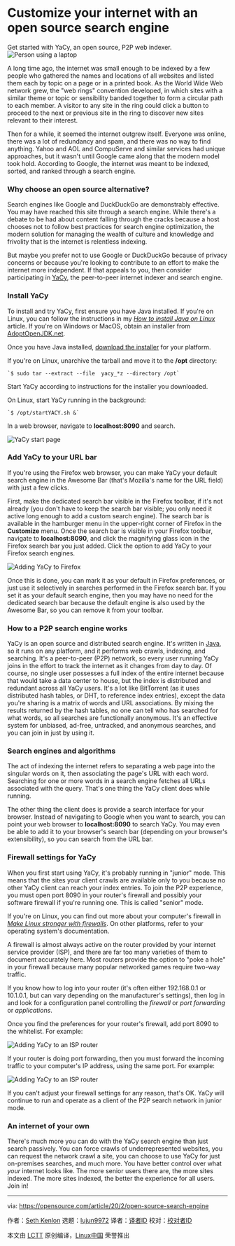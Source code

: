 [#]: collector: (lujun9972)
[#]: translator: ( )
[#]: reviewer: ( )
[#]: publisher: ( )
[#]: url: ( )
[#]: subject: (Customize your internet with an open source search engine)
[#]: via: (https://opensource.com/article/20/2/open-source-search-engine)
[#]: author: (Seth Kenlon https://opensource.com/users/seth)

Customize your internet with an open source search engine
======
Get started with YaCy, an open source, P2P web indexer.
![Person using a laptop][1]

A long time ago, the internet was small enough to be indexed by a few people who gathered the names and locations of all websites and listed them each by topic on a page or in a printed book. As the World Wide Web network grew, the "web rings" convention developed, in which sites with a similar theme or topic or sensibility banded together to form a circular path to each member. A visitor to any site in the ring could click a button to proceed to the next or previous site in the ring to discover new sites relevant to their interest.

Then for a while, it seemed the internet outgrew itself. Everyone was online, there was a lot of redundancy and spam, and there was no way to find anything. Yahoo and AOL and CompuServe and similar services had unique approaches, but it wasn't until Google came along that the modern model took hold. According to Google, the internet was meant to be indexed, sorted, and ranked through a search engine.

### Why choose an open source alternative?

Search engines like Google and DuckDuckGo are demonstrably effective. You may have reached this site through a search engine. While there's a debate to be had about content falling through the cracks because a host chooses not to follow best practices for search engine optimization, the modern solution for managing the wealth of culture and knowledge and frivolity that is the internet is relentless indexing.

But maybe you prefer not to use Google or DuckDuckGo because of privacy concerns or because you're looking to contribute to an effort to make the internet more independent. If that appeals to you, then consider participating in [YaCy][2], the peer-to-peer internet indexer and search engine.

### Install YaCy

To install and try YaCy, first ensure you have Java installed. If you're on Linux, you can follow the instructions in my [_How to install Java on Linux_][3] article. If you're on Windows or MacOS, obtain an installer from [AdoptOpenJDK.net][4].

Once you have Java installed, [download the installer][5] for your platform.

If you're on Linux, unarchive the tarball and move it to the **/opt** directory:


```
`$ sudo tar --extract --file  yacy_*z --directory /opt`
```

Start YaCy according to instructions for the installer you downloaded.

On Linux, start YaCy running in the background:


```
`$ /opt/startYACY.sh &`
```

In a web browser, navigate to **localhost:8090** and search.

![YaCy start page][6]

### Add YaCy to your URL bar

If you're using the Firefox web browser, you can make YaCy your default search engine in the Awesome Bar (that's Mozilla's name for the URL field) with just a few clicks.

First, make the dedicated search bar visible in the Firefox toolbar, if it's not already (you don't have to keep the search bar visible; you only need it active long enough to add a custom search engine). The search bar is available in the hamburger menu in the upper-right corner of Firefox in the **Customize** menu. Once the search bar is visible in your Firefox toolbar, navigate to **localhost:8090**, and click the magnifying glass icon in the Firefox search bar you just added. Click the option to add YaCy to your Firefox search engines.

![Adding YaCy to Firefox][7]

Once this is done, you can mark it as your default in Firefox preferences, or just use it selectively in searches performed in the Firefox search bar. If you set it as your default search engine, then you may have no need for the dedicated search bar because the default engine is also used by the Awesome Bar, so you can remove it from your toolbar.

### How to a P2P search engine works

YaCy is an open source and distributed search engine. It's written in [Java][8], so it runs on any platform, and it performs web crawls, indexing, and searching. It's a peer-to-peer (P2P) network, so every user running YaCy joins in the effort to track the internet as it changes from day to day. Of course, no single user possesses a full index of the entire internet because that would take a data center to house, but the index is distributed and redundant across all YaCy users. It's a lot like BitTorrent (as it uses distributed hash tables, or DHT, to reference index entries), except the data you're sharing is a matrix of words and URL associations. By mixing the results returned by the hash tables, no one can tell who has searched for what words, so all searches are functionally anonymous. It's an effective system for unbiased, ad-free, untracked, and anonymous searches, and you can join in just by using it.

### Search engines and algorithms

The act of indexing the internet refers to separating a web page into the singular words on it, then associating the page's URL with each word. Searching for one or more words in a search engine fetches all URLs associated with the query. That's one thing the YaCy client does while running.

The other thing the client does is provide a search interface for your browser. Instead of navigating to Google when you want to search, you can point your web browser to **localhost:8090** to search YaCy. You may even be able to add it to your browser's search bar (depending on your browser's extensibility), so you can search from the URL bar.

### Firewall settings for YaCy

When you first start using YaCy, it's probably running in "junior" mode. This means that the sites your client crawls are available only to you because no other YaCy client can reach your index entries. To join the P2P experience, you must open port 8090 in your router's firewall and possibly your software firewall if you're running one. This is called "senior" mode.

If you're on Linux, you can find out more about your computer's firewall in [_Make Linux stronger with firewalls_][9]. On other platforms, refer to your operating system's documentation.

A firewall is almost always active on the router provided by your internet service provider (ISP), and there are far too many varieties of them to document accurately here. Most routers provide the option to "poke a hole" in your firewall because many popular networked games require two-way traffic.

If you know how to log into your router (it's often either 192.168.0.1 or 10.1.0.1, but can vary depending on the manufacturer's settings), then log in and look for a configuration panel controlling the _firewall_ or _port forwarding_ or _applications_.

Once you find the preferences for your router's firewall, add port 8090 to the whitelist. For example:

![Adding YaCy to an ISP router][10]

If your router is doing port forwarding, then you must forward the incoming traffic to your computer's IP address, using the same port. For example:

![Adding YaCy to an ISP router][11]

If you can't adjust your firewall settings for any reason, that's OK. YaCy will continue to run and operate as a client of the P2P search network in junior mode.

### An internet of your own

There's much more you can do with the YaCy search engine than just search passively. You can force crawls of underrepresented websites, you can request the network crawl a site, you can choose to use YaCy for just on-premises searches, and much more. You have better control over what _your_ internet looks like. The more senior users there are, the more sites indexed. The more sites indexed, the better the experience for all users. Join in!

--------------------------------------------------------------------------------

via: https://opensource.com/article/20/2/open-source-search-engine

作者：[Seth Kenlon][a]
选题：[lujun9972][b]
译者：[译者ID](https://github.com/译者ID)
校对：[校对者ID](https://github.com/校对者ID)

本文由 [LCTT](https://github.com/LCTT/TranslateProject) 原创编译，[Linux中国](https://linux.cn/) 荣誉推出

[a]: https://opensource.com/users/seth
[b]: https://github.com/lujun9972
[1]: https://opensource.com/sites/default/files/styles/image-full-size/public/lead-images/laptop_screen_desk_work_chat_text.png?itok=UXqIDRDD (Person using a laptop)
[2]: https://yacy.net/
[3]: https://opensource.com/article/19/11/install-java-linux
[4]: https://adoptopenjdk.net/releases.html
[5]: https://yacy.net/download_installation/
[6]: https://opensource.com/sites/default/files/uploads/yacy-startpage.jpg (YaCy start page)
[7]: https://opensource.com/sites/default/files/uploads/yacy-add-firefox.jpg (Adding YaCy to Firefox)
[8]: https://opensource.com/resources/java
[9]: https://opensource.com/article/19/7/make-linux-stronger-firewalls
[10]: https://opensource.com/sites/default/files/uploads/router-add-app.jpg (Adding YaCy to an ISP router)
[11]: https://opensource.com/sites/default/files/uploads/router-add-app1.jpg (Adding YaCy to an ISP router)
